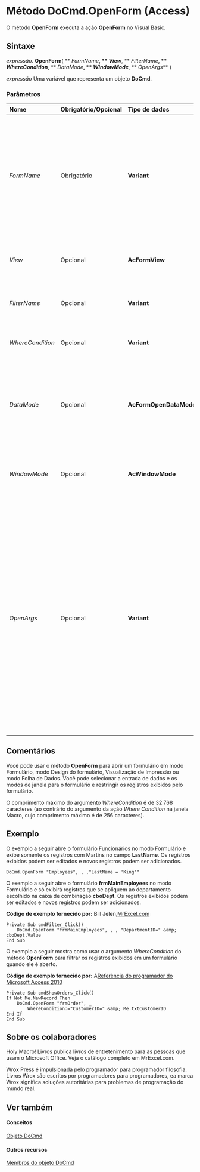 
# Método DoCmd.OpenForm (Access)

O método  **OpenForm** executa a ação **OpenForm** no Visual Basic.


## Sintaxe

 _expressão_. **OpenForm**( ** _FormName_**, ** _View_**, ** _FilterName_**, ** _WhereCondition_**, ** _DataMode_**, ** _WindowMode_**, ** _OpenArgs_** )

 _expressão_ Uma variável que representa um objeto **DoCmd**.


### Parâmetros



|**Nome**|**Obrigatório/Opcional**|**Tipo de dados**|**Descrição**|
|:-----|:-----|:-----|:-----|
| _FormName_|Obrigatório|**Variant**|Uma expressão de cadeia de caracteres que é o nome válido de um formulário no banco de dados atual. Se você executar o código do Visual Basic com o método  **OpenForm** em um banco de dados de biblioteca, o Microsoft Access procurará o formulário com este nome primeiro no banco de dados da biblioteca, depois no banco de dados atual.|
| _View_|Opcional|**AcFormView**|Uma constante  **[AcFormView](e8abcb80-a68b-5328-80d0-ce18e2cabe42.md)** que especifica a exibição na qual o formulário será aberto. O valor padrão é **acNormal**.|
| _FilterName_|Opcional|**Variant**|Uma expressão de cadeia de caracteres que é o nome válido de uma consulta no banco de dados atual.|
| _WhereCondition_|Opcional|**Variant**|Uma expressão de cadeia de caracteres que é uma cláusula WHERE do SQL válida sem a palavra WHERE.|
| _DataMode_|Opcional|**AcFormOpenDataMode**|Uma constante  **[AcFormOpenDataMode](24c39abb-154c-39cd-3097-77be75fe917c.md)** que especifica o modo de entrada de dados para o formulário. Aplica-se somente a formulários abertos em modo Formulário ou em modo Folha de Dados. O valor padrão é **acFormPropertySettings**.|
| _WindowMode_|Opcional|**AcWindowMode**|Uma constante  **[AcWindowMode](70335c3c-78a1-b3e3-cbda-bd7f7a99abd4.md)** que especifica o modo de janela no qual o formulário é aberto. O valor padrão é **acWindowNormal**.|
| _OpenArgs_|Opcional|**Variant**|Uma expressão de cadeia de caracteres. Essa expressão é usada para definir a propriedade  **OpenArgs** do formulário. Essa configuração poderá então ser usada pelo código em um módulo de formulário, como o procedimento de evento **Open**. A propriedade  **OpenArgs** também pode ser referenciada em macros e em expressões. Por exemplo, suponha que o formulário aberto seja uma lista de formulário contínuo de clientes. Se quiser que o foco se mova para um registro de cliente específico quando o formulário for aberto, você poderá especificar o nome do cliente com o argumento _OpenArgs_ e então usar o método **FindRecord** para mover o foco para o registro do cliente com o nome especificado.|

## Comentários

Você pode usar o método  **OpenForm** para abrir um formulário em modo Formulário, modo Design do formulário, Visualização de Impressão ou modo Folha de Dados. Você pode selecionar a entrada de dados e os modos de janela para o formulário e restringir os registros exibidos pelo formulário.

O comprimento máximo do argumento  _WhereCondition_ é de 32.768 caracteres (ao contrário do argumento da ação _Where Condition_ na janela Macro, cujo comprimento máximo é de 256 caracteres).


## Exemplo

O exemplo a seguir abre o formulário Funcionários no modo Formulário e exibe somente os registros com Martins no campo  **LastName**. Os registros exibidos podem ser editados e novos registros podem ser adicionados.


```
DoCmd.OpenForm "Employees", , ,"LastName = 'King'"
```



O exemplo a seguir abre o formulário  **frmMainEmployees** no modo Formulário e só exibirá registros que se apliquem ao departamento escolhido na caixa de combinação **cboDept**. Os registros exibidos podem ser editados e novos registros podem ser adicionados.

 **Código de exemplo fornecido por:** Bill Jelen,[MrExcel.com](http://www.mrexcel.com/)




```
Private Sub cmdFilter_Click()
    DoCmd.OpenForm "frmMainEmployees", , , "DepartmentID=" &amp; cboDept.Value
End Sub
```

O exemplo a seguir mostra como usar o argumento  _WhereCondition_ do método **OpenForm** para filtrar os registros exibidos em um formulário quando ele é aberto.

 **Código de exemplo fornecido por:** A[Referência do programador do Microsoft Access 2010](http://www.wrox.com/WileyCDA/WroxTitle/Access-2010-Programmer-s-Reference.productCd-0470591668.mdl)




```
Private Sub cmdShowOrders_Click()
If Not Me.NewRecord Then
    DoCmd.OpenForm "frmOrder", _
        WhereCondition:="CustomerID=" &amp; Me.txtCustomerID
End If
End Sub
```


## Sobre os colaboradores
<a name="AboutContributors"> </a>

Holy Macro! Livros publica livros de entretenimento para as pessoas que usam o Microsoft Office. Veja o catálogo completo em MrExcel.com.

Wrox Press é impulsionada pelo programador para programador filosofia. Livros Wrox são escritos por programadores para programadores, ea marca Wrox significa soluções autoritárias para problemas de programação do mundo real.


## Ver também
<a name="AboutContributors"> </a>


#### Conceitos


[Objeto DoCmd](3ce44cca-9979-0a1e-9787-079a52ce528f.md)
#### Outros recursos


[Membros do objeto DoCmd](3e7ade9e-86e4-0751-188b-5d31c9101651.md)